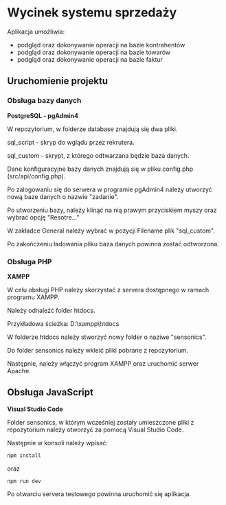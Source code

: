 # Wycinek systemu sprzedaży

Aplikacja umożliwia:

- podgląd oraz dokonywanie operacji na bazie kontrahentów
- podgląd oraz dokonywanie operacji na bazie towarów
- podgląd oraz dokonywanie operacji na bazie faktur

## Uruchomienie projektu

### Obsługa bazy danych

**PostgreSQL - pgAdmin4**

W repozytorium, w folderze database znajdują się dwa pliki.

sql_script - skryp do wglądu przez rekrutera.

sql_custom - skrypt, z którego odtwarzana będzie baza danych.

Dane konfiguracyjne bazy danych znajdują się w pliku config.php (src/api/config.php).

Po zalogowaniu się do serwera w programie pgAdmin4 należy utworzyć nową baze danych o nazwie "zadanie".

Po utworzeniu bazy, należy klinąć na nią prawym przyciskiem myszy oraz wybrać opcję "Resotre..."

W zakładce General należy wybrać w pozycji Filename plik "sql_custom".

Po zakończeniu ładowania pliku baza danych powinna zostać odtworzona.

### Obsługa PHP

**XAMPP**

W celu obsługi PHP należy skorzystać z servera dostępnego w ramach programu XAMPP.

Należy odnaleźć folder htdocs.

Przykładowa ścieżka:
D:\xampp\htdocs

W folderze htdocs należy stworzyć nowy folder o naziwe "sensonics".

Do folder sensonics należy wkleić pliki pobrane z repozytorium.

Następnie, należy włączyć program XAMPP oraz uruchomić serwer Apache.

## Obsługa JavaScript

**Visual Studio Code**

Folder sensonics, w którym wcześniej zostały umieszczone pliki z repozytorium należy otworzyć za pomocą Visual Studio Code.

Następnie w konsoli należy wpisać:

```sh
npm install
```

oraz

```sh
npm run dev
```

Po otwarciu servera testowego powinna uruchomić się aplikacja.
